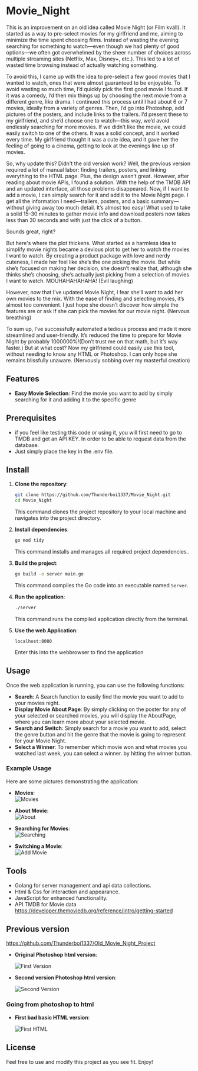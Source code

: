 # Movie_Night
This is an improvement on an old idea called Movie Night (or Film kväll). It started as a way to pre-select movies for my girlfriend and me, aiming to minimize the time spent choosing films. Instead of wasting the evening searching for something to watch—even though we had plenty of good options—we often got overwhelmed by the sheer number of choices across multiple streaming sites (Netflix, Max, Disney+, etc.). This led to a lot of wasted time browsing instead of actually watching something.

To avoid this, I came up with the idea to pre-select a few good movies that I wanted to watch, ones that were almost guaranteed to be enjoyable. To avoid wasting so much time, I’d quickly pick the first good movie I found. If it was a comedy, I’d then mix things up by choosing the next movie from a different genre, like drama. I continued this process until I had about 6 or 7 movies, ideally from a variety of genres. Then, I’d go into Photoshop, add pictures of the posters, and include links to the trailers. I’d present these to my girlfriend, and she’d choose one to watch—this way, we’d avoid endlessly searching for more movies. If we didn’t like the movie, we could easily switch to one of the others. It was a solid concept, and it worked every time. My girlfriend thought it was a cute idea, and it gave her the feeling of going to a cinema, getting to look at the evenings line up of movies.

So, why update this? Didn't the old version work? Well, the previous version required a lot of manual labor: finding trailers, posters, and linking everything to the HTML page. Plus, the design wasn’t great. However, after reading about movie APIs, I found a solution. With the help of the TMDB API and an updated interface, all those problems disappeared. Now, if I want to add a movie, I can simply search for it and add it to the Movie Night page. I get all the information I need—trailers, posters, and a basic summary—without giving away too much detail. It’s almost too easy! What used to take a solid 15-30 minutes to gather movie info and download posters now takes less than 30 seconds and with just the click of a button.

Sounds great, right?

But here's where the plot thickens. What started as a harmless idea to simplify movie nights became a devious plot to get her to watch the movies I want to watch. By creating a product package with love and nerdy cuteness, I made her feel like she’s the one picking the movie. But while she’s focused on making her decision, she doesn’t realize that, although she thinks she’s choosing, she’s actually just picking from a selection of movies I want to watch. MOUHAHAHAHAHA! (Evil laughing)

However, now that I’ve updated Movie Night, I fear she’ll want to add her own movies to the mix. With the ease of finding and selecting movies, it’s almost too convenient. I just hope she doesn’t discover how simple the features are or ask if she can pick the movies for our movie night. (Nervous breathing)

To sum up, I’ve successfully automated a tedious process and made it more streamlined and user-friendly. It’s reduced the time to prepare for Movie Night by probably 1000000%!(Don’t trust me on that math, but it’s way faster.) But at what cost? Now my girlfriend could easily use this tool, without needing to know any HTML or Photoshop. I can only hope she remains blissfully unaware. (Nervously sobbing over my masterful creation)

## Features

- **Easy Movie Selection**: Find the movie you want to add by simply searching for it and adding it to the specific genre

## Prerequisites 
- if you feel like testing this code or using it, you will first need to go to TMDB and get an API KEY. In order to be able to request data from the database.
- Just simply place the key in the .env file.

## Install

1. **Clone the repository**:
    ```sh
    git clone https://github.com/Thunderboi1337/Movie_Night.git
    cd Movie_Night
    ```
    This command clones the project repository to your local machine and navigates into the project directory.

2. **Install dependencies**:
    ```sh
    go mod tidy
    ```
    This command installs and manages all required project dependencies..

3. **Build the project**:
    ```sh
    go build -o server main.go
    ```
    This command compiles the Go code into an executable named `Server`.

4. **Run the application**:
    ```sh
    ./server
    ```
    This command runs the compiled application directly from the terminal.

4. **Use the web Application**:
    ```webbrowser
    localhost:8080
    ```
    Enter this into the webbrowser to find the application


## Usage

Once the web application is running, you can use the following functions:

- **Search**: A Search function to easily find the movie you want to add to your movies night.
- **Display Movie About Page**: By simply clicking on the poster for any of your selected or searched movies, you will display the AboutPage, where you can learn more about your selected movie.
- **Search and Switch**: Simply search for a movie you want to add, select the genre button and hit the genre that the movie is going to represent for your Movie Night.
- **Select a Winner**: To remember which movie won and what movies you watched last week, you can select a winner. by hitting the winner button.

### Example Usage

Here are some pictures demonstrating the application:

- **Movies**:  
  ![Movies](Documentation/Movie_Night_mainpg.png)

- **About Movie**:  
  ![About](Documentation/Movie_Nightaboutpg.png)

- **Searching for Movies**:  
  ![Searching](Documentation/Movie_NightSearchFunc.png)

- **Switching a Movie**:  
  ![Add Movie](Documentation/Movie_Night_add.png)


## Tools

- Golang for server management and api data collections.
- Html & Css for interaction and appearance.
- JavaScript for enhanced functionality.
- API TMDB for Movie data https://developer.themoviedb.org/reference/intro/getting-started

## Previous version
https://github.com/Thunderboi1337/Old_Movie_Night_Project


- **Original Photoshop html version**:

  ![First Version](Documentation/Movie_Night_First_version.png)

- **Second version Photoshop html version**:  

  ![Second Version](Documentation/Movie_Night_Second_Version.png)

### Going from photoshop to html

- **First bad basic HTML version**:  

  ![First HTML](Documentation/Movie_Night_Third_Version.png)

## License

Feel free to use and modify this project as you see fit. Enjoy!
